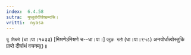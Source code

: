 ```yaml
---
index:  6.4.58
sutra:  युप्लुवोर्दीर्घश्छन्दसि।
vritti:  nyasa
---
```


`यु मिश्रणे` (धा।पा।१०३३) [मिश्रणेऽमिश्रणे च--धा।पा।] `प्लुङः गतौ` (धा।पा।९५८) अनयोर्धात्वोस्तुकि प्राप्ते दीर्घाथं वचनम्()॥
